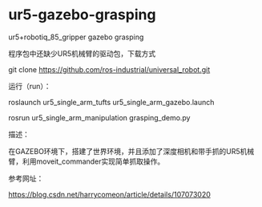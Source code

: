 # ur5-gazebo-grasping

ur5+robotiq_85_gripper gazebo grasping

程序包中还缺少UR5机械臂的驱动包，下载方式

git clone https://github.com/ros-industrial/universal_robot.git

运行（run）：

roslaunch ur5_single_arm_tufts ur5_single_arm_gazebo.launch

rosrun ur5_single_arm_manipulation grasping_demo.py

描述：

在GAZEBO环境下，搭建了世界环境，并且添加了深度相机和带手抓的UR5机械臂，利用moveit_commander实现简单抓取操作。

参考网址：

https://blog.csdn.net/harrycomeon/article/details/107073020
